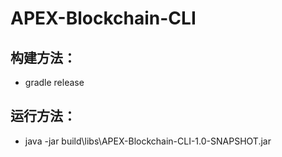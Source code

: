 # APEX-Blockchain-CLI

## 构建方法：
* gradle release


## 运行方法：
* java -jar build\libs\APEX-Blockchain-CLI-1.0-SNAPSHOT.jar
